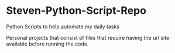 # Steven-Python-Script-Repo
Python Scripts to help automate my daily tasks
 
Personal projects that consist of files that require having the url site available before running the code.
